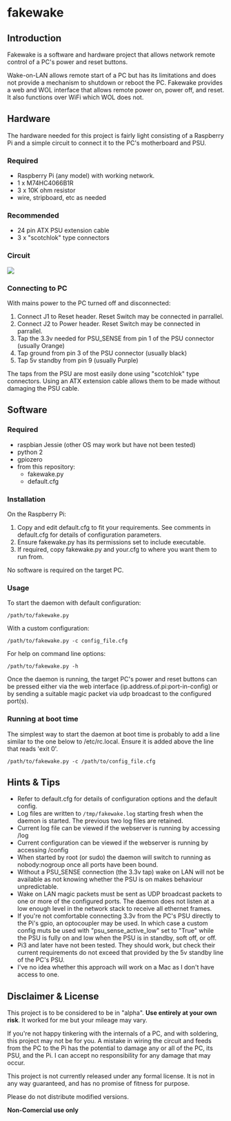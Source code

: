 # fakewake

## Introduction

Fakewake is a software and hardware project that allows 
network remote control of a PC's power and reset buttons.

Wake-on-LAN allows remote start of a PC but has its limitations 
and does not provide a mechanism to shutdown or reboot the PC.
Fakewake provides a web and WOL interface that allows remote power on, 
power off, and reset. It also functions over WiFi which WOL does not.

## Hardware

The hardware needed for this project is fairly light consisting of a Raspberry Pi 
and a simple circuit to connect it to the PC's motherboard and PSU.

### Required

- Raspberry Pi (any model) with working network.
- 1 x M74HC4066B1R
- 3 x 10K ohm resistor
- wire, stripboard, etc as needed

### Recommended

- 24 pin ATX PSU extension cable
- 3 x "scotchlok" type connectors

### Circuit

![](circuit.png)

### Connecting to PC

With mains power to the PC turned off and disconnected:

1. Connect J1 to Reset header. Reset Switch may be connected in parrallel.
2. Connect J2 to Power header. Reset Switch may be connected in parrallel.
3. Tap the 3.3v needed for PSU_SENSE from pin 1 of the PSU connector (usually Orange)
4. Tap ground from pin 3 of the PSU connector (usually black)
5. Tap 5v standby from pin 9 (usually Purple)

The taps from the PSU are most easily done using "scotchlok" type connectors. 
Using an ATX extension cable allows them to be made without damaging the PSU cable.

## Software

### Required

- raspbian Jessie (other OS may work but have not been tested)
- python 2
- gpiozero
- from this repository:
  - fakewake.py
  - default.cfg

### Installation

On the Raspberry Pi:

1. Copy and edit default.cfg to fit your requirements. See comments in 
default.cfg for details of configuration parameters.
2. Ensure fakewake.py has its permissions set to include executable.
3. If required, copy fakewake.py and your.cfg to where you want them to
run from.

No software is required on the target PC.

### Usage

To start the daemon with default configuration:

	/path/to/fakewake.py

With a custom configuration:

	/path/to/fakewake.py -c config_file.cfg

For help on command line options:

	/path/to/fakewake.py -h

Once the daemon is running, the target PC's power and reset buttons can be pressed
either via the web interface (ip.address.of.pi:port-in-config) or by sending a suitable
magic packet via udp broadcast to the configured port(s).

### Running at boot time

The simplest way to start the daemon at boot time is probably to add a line
similar to the one below to /etc/rc.local. Ensure it is added above the line that reads 
'exit 0'.

	/path/to/fakewake.py -c /path/to/config_file.cfg

## Hints & Tips

- Refer to default.cfg for details of configuration options and the default config.
- Log files are written to `/tmp/fakewake.log` starting fresh when the daemon is started. 
The previous two log files are retained.
- Current log file can be viewed if the webserver is running by accessing <sever>/log
- Current configuration can be viewed if the webserver is running by accessing <sever>/config
- When started by root (or sudo) the daemon will switch to running as nobody:nogroup 
once all ports have been bound.
- Without a PSU_SENSE connection (the 3.3v tap) wake on LAN will not be available as
not knowing whether the PSU is on makes behaviour unpredictable.
- Wake on LAN magic packets must be sent as UDP broadcast packets to one or more of 
the configured ports. The daemon does not listen at a low enough level in the network stack 
to receive all ethernet frames.
- If you're not comfortable connecting 3.3v from the PC's PSU directly to the Pi's gpio, an 
optocoupler may be used. In which case a custom config muts be used with "psu_sense_active_low"
set to "True"
while the PSU is fully on and low when the PSU is in standby, soft off, or off.
- Pi3 and later have not been tested. They should work, but check their current requirements 
do not exceed that provided by the 5v standby line of the PC's PSU.
- I've no idea whether this approach will work on a Mac as I don't have access to one.

## Disclaimer & License

This project is to be considered to be in "alpha". __Use entirely at your own risk__. It 
worked for me but your mileage may vary.

If you're not happy tinkering with the internals of a PC, and with soldering, this project 
may not be for you. A mistake in wiring the circuit and feeds from the PC to the Pi has 
the potential to damage any or all of the PC, its PSU, and the Pi. I can accept no 
responsibility for any damage that may occur.

This project is not currently released under any formal license. It is not in any way guaranteed, 
and has no promise of fitness for purpose.

Please do not distribute modified versions.

__Non-Comercial use only__
